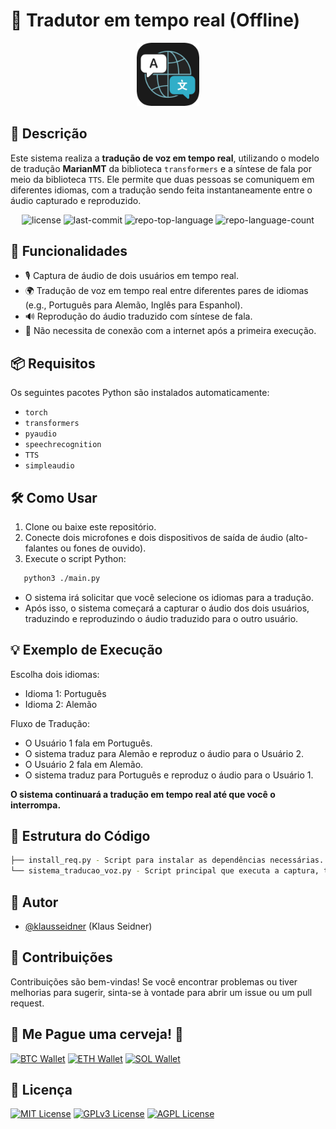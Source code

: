 # 🎤 Tradutor em tempo real (Offline)

<p align="center">
  <img src="https://github.com/klausseidner/Tradutor-offline/blob/main/logo.png" width="20%" alt="Logo do Projeto">
</p>


## 📖 Descrição

Este sistema realiza a **tradução de voz em tempo real**, utilizando o modelo de tradução **MarianMT** da biblioteca `transformers` e a síntese de fala por meio da biblioteca `TTS`. Ele permite que duas pessoas se comuniquem em diferentes idiomas, com a tradução sendo feita instantaneamente entre o áudio capturado e reproduzido.

<p align="center">
	<img src="https://img.shields.io/github/license/klausseidner/Tradutor-offline?style=flat&logo=opensourceinitiative&logoColor=white&color=0080ff" alt="license">
	<img src="https://img.shields.io/github/last-commit/klausseidner/Tradutor-offline?style=flat&logo=git&logoColor=white&color=0080ff" alt="last-commit">
	<img src="https://img.shields.io/github/languages/top/klausseidner/Tradutor-offline?style=flat&color=0080ff" alt="repo-top-language">
	<img src="https://img.shields.io/github/languages/count/klausseidner/Tradutor-offline?style=flat&color=0080ff" alt="repo-language-count">
</p>


## 🚀 Funcionalidades

- 🎙️ Captura de áudio de dois usuários em tempo real.
- 🌍 Tradução de voz em tempo real entre diferentes pares de idiomas (e.g., Português para Alemão, Inglês para Espanhol).
- 🔊 Reprodução do áudio traduzido com síntese de fala.
- 📶 Não necessita de conexão com a internet após a primeira execução.


## 📦 Requisitos

Os seguintes pacotes Python são instalados automaticamente:

- `torch`
- `transformers`
- `pyaudio`
- `speechrecognition`
- `TTS`
- `simpleaudio`


## 🛠️ Como Usar

1. Clone ou baixe este repositório.
2. Conecte dois microfones e dois dispositivos de saída de áudio (alto-falantes ou fones de ouvido).
3. Execute o script Python:

```bash
   python3 ./main.py
```

- O sistema irá solicitar que você selecione os idiomas para a tradução.
- Após isso, o sistema começará a capturar o áudio dos dois usuários, traduzindo e reproduzindo o áudio traduzido para o outro usuário.


## 💡 Exemplo de Execução
Escolha dois idiomas:

- Idioma 1: Português
- Idioma 2: Alemão

Fluxo de Tradução:

- O Usuário 1 fala em Português.
- O sistema traduz para Alemão e reproduz o áudio para o Usuário 2.
- O Usuário 2 fala em Alemão.
- O sistema traduz para Português e reproduz o áudio para o Usuário 1.

**O sistema continuará a tradução em tempo real até que você o interrompa.**


## 📂 Estrutura do Código

```sh
├── install_req.py - Script para instalar as dependências necessárias.
└── sistema_traducao_voz.py - Script principal que executa a captura, tradução e reprodução do áudio.
```


## 👤 Autor

- [@klausseidner](https://www.github.com/klausseidner) (Klaus Seidner)


## 🤝 Contribuições

Contribuições são bem-vindas! Se você encontrar problemas ou tiver melhorias para sugerir, sinta-se à vontade para abrir um issue ou um pull request.


## 🍺 Me Pague uma cerveja! 🍺

[![BTC Wallet](http://img.shields.io/badge/Bitcoin-000000?style=flat&logo=bitcoin&logoColor=white)](https://www.blockchain.com/btc/address/bc1qtfh4asd7jhyxxpnk0254c2tr6zy4p3aagr9lnc)
[![ETH Wallet](http://img.shields.io/badge/Ethereum-000000?style=flat&logo=ethereum&logoColor=white)](https://www.blockchain.com/eth/address/0x4bdebD8AA648a88f06Acc7944Ab852676eF059d1)
[![SOL Wallet](http://img.shields.io/badge/Solana-000000?style=flat&logo=solana&logoColor=white)](https://solscan.io/account/2NWJyYUx4YgdAWkr4pbjbqQvtSGCFH44mqJ1gHnfxu3L)


## 📜 Licença

[![MIT License](https://img.shields.io/badge/License-MIT-green.svg)](https://choosealicense.com/licenses/mit/)
[![GPLv3 License](https://img.shields.io/badge/License-GPL%20v3-yellow.svg)](https://opensource.org/licenses/)
[![AGPL License](https://img.shields.io/badge/license-AGPL-blue.svg)](http://www.gnu.org/licenses/agpl-3.0)
